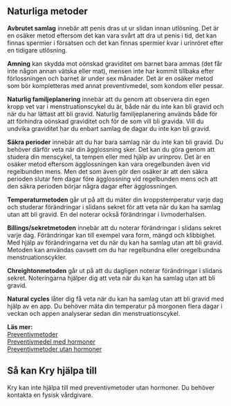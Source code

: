 Naturliga metoder
-----------------

**Avbrutet samlag** innebär att penis dras ut ur slidan innan utlösning. Det är en osäker metod eftersom det kan vara svårt att dra ut penis i tid, det kan finnas spermier i försatsen och det kan finnas spermier kvar i urinröret efter en tidigare utlösning.

**Amning** kan skydda mot oönskad graviditet om barnet bara ammas (det får inte någon annan vätska eller mat), mensen inte har kommit tillbaka efter förlossningen och barnet är under sex månader. Det är en osäker metod som bör kompletteras med annat preventivmedel, som kondom eller pessar.

**Naturlig familjeplanering** innebär att du genom att observera din egen kropp vet var i menstruationscykel du är, både när du inte kan bli gravid och när du har lättast att bli gravid. Naturlig familjeplanering används både för att förhindra oönskad graviditet och för de som vill bli gravida. Vill du undvika graviditet har du enbart samlag de dagar du inte kan bli gravid.

**Säkra perioder** innebär att du har bara samlag när du inte kan bli gravid. Du behöver därför veta när din ägglossning sker. Det kan du göra genom att studera din menscykel, ta tempen eller med hjälp av urinprov. Det är en osäker metod eftersom ägglossningen kan vara oregelbunden även vid regelbunden mens. Men det som även gör den osäker är att den säkra perioden slutar fem dagar före ägglossning vid regelbunden mens och att den säkra perioden börjar några dagar efter ägglossningen.

**Temperaturmetoden** går ut på att du mäter din kroppstemperatur varje dag och studerar förändringar i slidans sekret för att veta när du kan ha samlag utan att bli gravid. En del noterar också förändringar i livmoderhalsen.

**Billings/sekretmetoden** innebär att du noterar förändringar i slidans sekret varje dag. Förändringar kan till exempel vara form, mängd och klibbighet. Med hjälp av förändringarna vet du när du kan ha samlag utan att bli gravid. Metoden kan användas oavsett om du har regelbundna eller oregelbundna menstruationscykler.

**Chreightonmetoden** går ut på att du dagligen noterar förändringar i slidans sekret. Noteringarna hjälper dig att veta när du kan ha samlag utan att bli gravid.

**Natural cycles** låter dig få veta när du kan ha samlag utan att bli gravid med hjälp av en app. Du behöver mäta din temperatur på morgonen flera dagar i veckan och appen analyserar sedan din menstruationscykel.

**Läs mer:**  
[Preventivmetoder](https://www.kry.se/fakta/preventivmedel-och-preventivmetoder/ "preventivmetoder")  
[Preventivmedel med hormoner](https://www.kry.se/fakta/preventivmedel-med-hormoner/ "preventivmedel-med-hormoner")  
[Preventivmetoder utan hormoner](https://www.kry.se/fakta/preventivmetoder-utan-hormoner/ "preventivmetoder-utan-hormoner")

Så kan Kry hjälpa till
----------------------

Kry kan inte hjälpa till med preventivmetoder utan hormoner. Du behöver kontakta en fysisk vårdgivare.